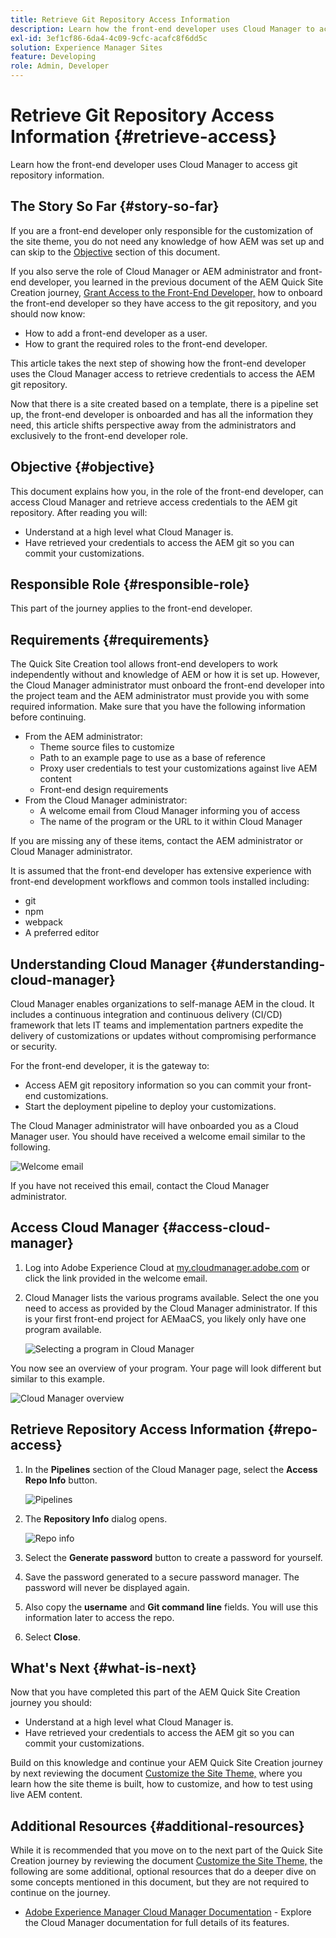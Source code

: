 ```yaml
---
title: Retrieve Git Repository Access Information
description: Learn how the front-end developer uses Cloud Manager to access git repository information.
exl-id: 3ef1cf86-6da4-4c09-9cfc-acafc8f6dd5c
solution: Experience Manager Sites
feature: Developing
role: Admin, Developer
---
```

# Retrieve Git Repository Access Information {#retrieve-access}

Learn how the front-end developer uses Cloud Manager to access git repository information.

## The Story So Far {#story-so-far}

If you are a front-end developer only responsible for the customization of the site theme, you do not need any knowledge of how AEM was set up and can skip to the [Objective](#objective) section of this document.

If you also serve the role of Cloud Manager or AEM administrator and front-end developer, you learned in the previous document of the AEM Quick Site Creation journey, [Grant Access to the Front-End Developer,](grant-access.md) how to onboard the front-end developer so they have access to the git repository, and you should now know:

* How to add a front-end developer as a user.
* How to grant the required roles to the front-end developer.

This article takes the next step of showing how the front-end developer uses the Cloud Manager access to retrieve credentials to access the AEM git repository.

Now that there is a site created based on a template, there is a pipeline set up, the front-end developer is onboarded and has all the information they need, this article shifts perspective away from the administrators and exclusively to the front-end developer role.

## Objective {#objective}

This document explains how you, in the role of the front-end developer, can access Cloud Manager and retrieve access credentials to the AEM git repository. After reading you will:

* Understand at a high level what Cloud Manager is.
* Have retrieved your credentials to access the AEM git so you can commit your customizations.

## Responsible Role {#responsible-role}

This part of the journey applies to the front-end developer.

## Requirements {#requirements}

The Quick Site Creation tool allows front-end developers to work independently without and knowledge of AEM or how it is set up. However, the Cloud Manager administrator must onboard the front-end developer into the project team and the AEM administrator must provide you with some required information. Make sure that you have the following information before continuing.

* From the AEM administrator:
  * Theme source files to customize
  * Path to an example page to use as a base of reference
  * Proxy user credentials to test your customizations against live AEM content
  * Front-end design requirements
* From the Cloud Manager administrator:
  * A welcome email from Cloud Manager informing you of access
  * The name of the program or the URL to it within Cloud Manager

If you are missing any of these items, contact the AEM administrator or Cloud Manager administrator.

It is assumed that the front-end developer has extensive experience with front-end development workflows and common tools installed including:

* git
* npm
* webpack
* A preferred editor

## Understanding Cloud Manager {#understanding-cloud-manager}

Cloud Manager enables organizations to self-manage AEM in the cloud. It includes a continuous integration and continuous delivery (CI/CD) framework that lets IT teams and implementation partners expedite the delivery of customizations or updates without compromising performance or security.

For the front-end developer, it is the gateway to:

* Access AEM git repository information so you can commit your front-end customizations.
* Start the deployment pipeline to deploy your customizations.

The Cloud Manager administrator will have onboarded you as a Cloud Manager user. You should have received a welcome email similar to the following.

![Welcome email](assets/welcome-email.png)

If you have not received this email, contact the Cloud Manager administrator.

## Access Cloud Manager {#access-cloud-manager}

1. Log into Adobe Experience Cloud at [my.cloudmanager.adobe.com](https://my.cloudmanager.adobe.com/) or click the link provided in the welcome email.

1. Cloud Manager lists the various programs available. Select the one you need to access as provided by the Cloud Manager administrator. If this is your first front-end project for AEMaaCS, you likely only have one program available.

   ![Selecting a program in Cloud Manager](assets/cloud-manager-select-program.png)

You now see an overview of your program. Your page will look different but similar to this example.

![Cloud Manager overview](assets/cloud-manager-overview.png)

## Retrieve Repository Access Information {#repo-access}

1. In the **Pipelines** section of the Cloud Manager page, select the **Access Repo Info** button.

   ![Pipelines](assets/pipelines-repo-info.png)

1. The **Repository Info** dialog opens.

   ![Repo info](assets/repo-info.png)

1. Select the **Generate password** button to create a password for yourself.

1. Save the password generated to a secure password manager. The password will never be displayed again.

1. Also copy the **username** and **Git command line** fields. You will use this information later to access the repo.

1. Select **Close**.

## What's Next {#what-is-next}

Now that you have completed this part of the AEM Quick Site Creation journey you should:

* Understand at a high level what Cloud Manager is.
* Have retrieved your credentials to access the AEM git so you can commit your customizations.

Build on this knowledge and continue your AEM Quick Site Creation journey by next reviewing the document [Customize the Site Theme,](customize-theme.md) where you learn how the site theme is built, how to customize, and how to test using live AEM content.

## Additional Resources {#additional-resources}

While it is recommended that you move on to the next part of the Quick Site Creation journey by reviewing the document [Customize the Site Theme,](customize-theme.md) the following are some additional, optional resources that do a deeper dive on some concepts mentioned in this document, but they are not required to continue on the journey.

* [Adobe Experience Manager Cloud Manager Documentation](https://experienceleague.adobe.com/docs/experience-manager-cloud-manager/using/introduction-to-cloud-manager.html) - Explore the Cloud Manager documentation for full details of its features.
